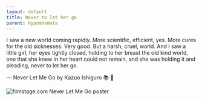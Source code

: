 ```yaml
---
layout: default
title: Never to let her go
parent: Hypomnemata
---
```

I saw a new world coming rapidly. More scientific, efficient, yes. More cures for the old sicknesses. Very good. But a harsh, cruel, world. And I saw a little girl, her eyes tightly closed, holding to her breast the old kind world, one that she knew in her heart could not remain, and she was holding it and pleading, never to let her go.

― Never Let Me Go by Kazuo Ishiguro  📚 💬

![filmstage.com Never Let Me Go poster](https://7robots.micro.blog/uploads/2024/7cd02e16e5.jpg "filmstage.com Never Let Me Go poster")

